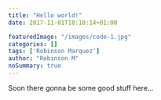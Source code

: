 ```yaml
---
title: "Hello world!"
date: 2017-11-01T18:10:14+01:00

featuredImage: "/images/code-1.jpg"
categories: []
tags: ['Robinson Marquez']
author: "Robinson M"
noSummary: true
---
```

Soon there gonna be some good stuff here...